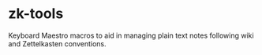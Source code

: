 # zk-tools
Keyboard Maestro macros to aid in managing plain text notes following wiki and Zettelkasten conventions.
